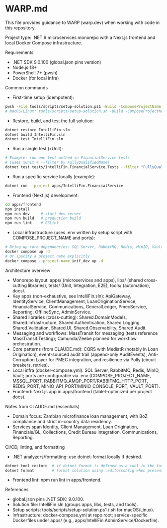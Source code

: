 # WARP.md

This file provides guidance to WARP (warp.dev) when working with code in this repository.

Project type: .NET 9 microservices monorepo with a Next.js frontend and local Docker Compose infrastructure.

Requirements
- .NET SDK 9.0.100 (global.json pins version)
- Node.js 18+
- PowerShell 7+ (pwsh)
- Docker (for local infra)

Common commands
- First-time setup (idempotent):
```bash path=null start=null
pwsh -File tools/scripts/setup-solution.ps1 -Build -ComposeProjectName intf_dev
# macOS/Linux: tools/scripts/setup-solution.sh -Build -ComposeProjectName intf_dev
```
- Restore, build, and test the full solution:
```bash path=null start=null
dotnet restore IntelliFin.sln
dotnet build IntelliFin.sln
dotnet test IntelliFin.sln
```
- Run a single test (xUnit):
```bash path=null start=null
# Example: run one test method in FinancialService tests
# (uses xUnit + --filter by FullyQualifiedName)
dotnet test tests/IntelliFin.FinancialService.Tests --filter "FullyQualifiedName~GeneralLedgerControllerTests.GetAccountBalance_ValidAccountId_ReturnsOkResult"
```
- Run a specific service locally (example):
```bash path=null start=null
dotnet run --project apps/IntelliFin.FinancialService
```
- Frontend (Next.js) development:
```bash path=null start=null
cd apps/frontend
npm install
npm run dev     # start dev server
npm run build   # production build
npm run lint    # ESLint
```
- Local infrastructure (uses .env written by setup script with COMPOSE_PROJECT_NAME and ports):
```bash path=null start=null
# Bring up core dependencies: SQL Server, RabbitMQ, Redis, MinIO, Vault
docker compose up -d
# Or specify a project name explicitly
docker compose --project-name intf_dev up -d
```

Architecture overview
- Monorepo layout: apps/ (microservices and apps), libs/ (shared cross-cutting libraries), tests/ (Unit, Integration, E2E), tools/ (automation), docs/.
- Key apps (non-exhaustive, see IntelliFin.sln): ApiGateway, IdentityService, ClientManagement, LoanOriginationService, FinancialService, Communications, GeneralLedger, PmecService, Reporting, OfflineSync, AdminService.
- Shared libraries (cross-cutting): Shared.DomainModels, Shared.Infrastructure, Shared.Authentication, Shared.Logging, Shared.Validation, Shared.UI, Shared.Observability, Shared.Audit.
- Messaging and workflows: MassTransit for messaging (tests reference MassTransit.Testing); Camunda/Zeebe planned for workflow orchestration.
- Core patterns (from CLAUDE.md): CQRS with MediatR (notably in Loan Origination), event-sourced audit trail (append-only AuditEvents), Anti-Corruption Layer for PMEC integration, and resilience via Polly (circuit breakers, retries).
- Local infra (docker-compose.yml): SQL Server, RabbitMQ, Redis, MinIO, Vault; ports are configurable via .env (COMPOSE_PROJECT_NAME, MSSQL_PORT, RABBITMQ_AMQP_PORT/RABBITMQ_HTTP_PORT, REDIS_PORT, MINIO_API_PORT/MINIO_CONSOLE_PORT, VAULT_PORT).
- Frontend: Next.js app in apps/frontend (tablet-optimized per project docs).

Notes from CLAUDE.md (essentials)
- Domain focus: Zambian microfinance loan management, with BoZ compliance and strict in-country data residency.
- Services span Identity, Client Management, Loan Origination, Financials/GL, Collections, Credit Bureau integration, Communications, Reporting.

CI/CD, linting, and formatting
- .NET analyzers/formatting: use dotnet-format locally if desired.
```bash path=null start=null
dotnet tool restore  # if dotnet-format is defined as a tool in the future
dotnet format        # format solution using .editorconfig when present
```
- Frontend lint: npm run lint in apps/frontend.

References
- global.json pins .NET SDK: 9.0.100.
- Solution file: IntelliFin.sln (groups apps, libs, tests, and tools).
- Setup scripts: tools/scripts/setup-solution.ps1 (.sh for macOS/Linux).
- Infrastructure: docker-compose.yml at repo root; service-specific Dockerfiles under apps/ (e.g., apps/IntelliFin.AdminService/Dockerfile).
